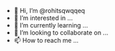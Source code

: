 - 👋 Hi, I’m @rohitsqwqqeq
- 👀 I’m interested in ...
- 🌱 I’m currently learning ...
- 💞️ I’m looking to collaborate on ...
- 📫 How to reach me ...

<!---
rohitsqwqqeq/rohitsqwqqeq is a ✨ special ✨ repository because its `README.md` (this file) appears on your GitHub profile.
You can click the Preview link to take a look at your changes.
--->

